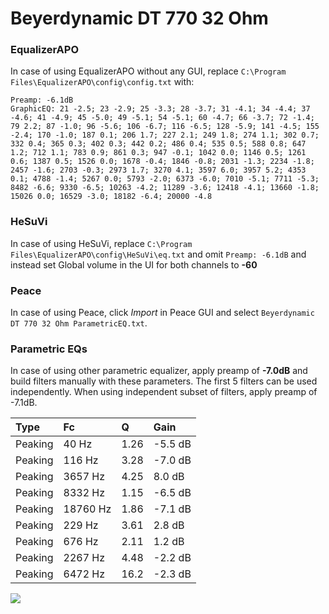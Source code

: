 # Beyerdynamic DT 770 32 Ohm

### EqualizerAPO
In case of using EqualizerAPO without any GUI, replace `C:\Program Files\EqualizerAPO\config\config.txt`
with:
```
Preamp: -6.1dB
GraphicEQ: 21 -2.5; 23 -2.9; 25 -3.3; 28 -3.7; 31 -4.1; 34 -4.4; 37 -4.6; 41 -4.9; 45 -5.0; 49 -5.1; 54 -5.1; 60 -4.7; 66 -3.7; 72 -1.4; 79 2.2; 87 -1.0; 96 -5.6; 106 -6.7; 116 -6.5; 128 -5.9; 141 -4.5; 155 -2.4; 170 -1.0; 187 0.1; 206 1.7; 227 2.1; 249 1.8; 274 1.1; 302 0.7; 332 0.4; 365 0.3; 402 0.3; 442 0.2; 486 0.4; 535 0.5; 588 0.8; 647 1.2; 712 1.1; 783 0.9; 861 0.3; 947 -0.1; 1042 0.0; 1146 0.5; 1261 0.6; 1387 0.5; 1526 0.0; 1678 -0.4; 1846 -0.8; 2031 -1.3; 2234 -1.8; 2457 -1.6; 2703 -0.3; 2973 1.7; 3270 4.1; 3597 6.0; 3957 5.2; 4353 0.1; 4788 -1.4; 5267 0.0; 5793 -2.0; 6373 -6.0; 7010 -5.1; 7711 -5.3; 8482 -6.6; 9330 -6.5; 10263 -4.2; 11289 -3.6; 12418 -4.1; 13660 -1.8; 15026 0.0; 16529 -3.0; 18182 -6.4; 20000 -4.8
```

### HeSuVi
In case of using HeSuVi, replace `C:\Program Files\EqualizerAPO\config\HeSuVi\eq.txt` and omit `Preamp:
-6.1dB` and instead set Global volume in the UI for both channels to **-60**

### Peace
In case of using Peace, click *Import* in Peace GUI and select `Beyerdynamic DT 770 32 Ohm ParametricEQ.txt`.

### Parametric EQs
In case of using other parametric equalizer, apply preamp of **-7.0dB** and build filters manually
with these parameters. The first 5 filters can be used independently.
When using independent subset of filters, apply preamp of -7.1dB.

| Type    | Fc       |     Q | Gain    |
|:--------|:---------|:------|:--------|
| Peaking | 40 Hz    |  1.26 | -5.5 dB |
| Peaking | 116 Hz   |  3.28 | -7.0 dB |
| Peaking | 3657 Hz  |  4.25 | 8.0 dB  |
| Peaking | 8332 Hz  |  1.15 | -6.5 dB |
| Peaking | 18760 Hz |  1.86 | -7.1 dB |
| Peaking | 229 Hz   |  3.61 | 2.8 dB  |
| Peaking | 676 Hz   |  2.11 | 1.2 dB  |
| Peaking | 2267 Hz  |  4.48 | -2.2 dB |
| Peaking | 6472 Hz  | 16.2  | -2.3 dB |

![](https://raw.githubusercontent.com/jaakkopasanen/AutoEq/master/results/headphonecom/sbaf-serious/Beyerdynamic%20DT%20770%2032%20Ohm/Beyerdynamic%20DT%20770%2032%20Ohm.png)